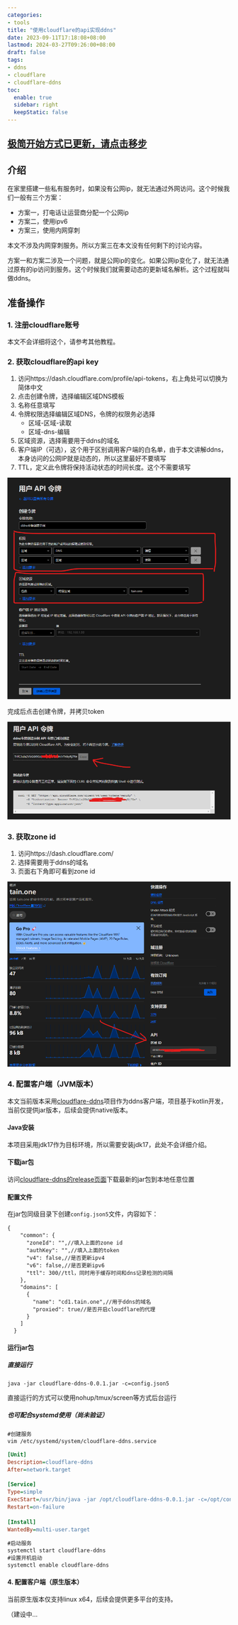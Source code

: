 ```yaml
---
categories:
- tools
title: "使用cloudflare的api实现ddns"
date: 2023-09-11T17:18:08+08:00
lastmod: 2024-03-27T09:26:00+08:00
draft: false
tags:
- ddns
- cloudflare
- cloudflare-ddns
toc:
  enable: true
  sidebar: right
  keepStatic: false
---
```


## [极简开始方式已更新，请点击移步](cf-ddns-super-quick-start)

## 介绍

在家里搭建一些私有服务时，如果没有公网ip，就无法通过外网访问。这个时候我们一般有三个方案：

- 方案一，打电话让运营商分配一个公网ip
- 方案二，使用ipv6
- 方案三，使用内网穿刺

本文不涉及内网穿刺服务。所以方案三在本文没有任何剩下的讨论内容。

方案一和方案二涉及一个问题，就是公网ip的变化。如果公网ip变化了，就无法通过原有的ip访问到服务。这个时候我们就需要动态的更新域名解析。这个过程就叫做ddns。

## 准备操作

### 1. 注册cloudflare账号

本文不会详细将这个，请参考其他教程。

### 2. 获取cloudflare的api key

1. 访问https://dash.cloudflare.com/profile/api-tokens，右上角处可以切换为简体中文
2. 点击创建令牌，选择编辑区域DNS模板
3. 名称任意填写
4. 令牌权限选择编辑区域DNS，令牌的权限务必选择
   - 区域-区域-读取
   - 区域-dns-编辑 
5. 区域资源，选择需要用于ddns的域名
6. 客户端IP（可选），这个用于区别调用客户端的白名单，由于本文讲解ddns，本身访问的公网IP就是动态的，所以这里最好不要填写
7. TTL，定义此令牌将保持活动状态的时间长度。这个不需要填写

![创建令牌](images/000134.png "创建令牌")


完成后点击创建令牌，并拷贝token

![创建令牌](images/000303.png "拷贝token")

### 3. 获取zone id

1. 访问https://dash.cloudflare.com/
2. 选择需要用于ddns的域名
3. 页面右下角即可看到zone id

![获取zone id](images/000532.png "获取zone id")

### 4. 配置客户端（JVM版本）

本文当前版本采用[cloudflare-ddns](https://github.com/selcarpa/cloudflare-ddns)项目作为ddns客户端，项目基于kotlin开发，当前仅提供jar版本，后续会提供native版本。

#### Java安装

本项目采用jdk17作为目标环境，所以需要安装jdk17，此处不会详细介绍。

#### 下载jar包

访问[cloudflare-ddns的release页面](https://github.com/selcarpa/cloudflare-ddns/releases)下载最新的jar包到本地任意位置

#### 配置文件

在jar包同级目录下创建`config.json5`文件，内容如下：

```json5
{
    "common": {
      "zoneId": "",//填入上面的zone id
      "authKey": "",//填入上面的token
      "v4": false,//是否更新ipv4
      "v6": false,//是否更新ipv6
      "ttl": 300//ttl，同时用于缓存时间和dns记录检测的间隔
    },
    "domains": [
      {
        "name": "cd1.tain.one",//用于ddns的域名
        "proxied": true//是否开启cloudflare的代理
      }
    ]
  }
```

#### 运行jar包

##### 直接运行
```shell
java -jar cloudflare-ddns-0.0.1.jar -c=config.json5
```
直接运行的方式可以使用nohup/tmux/screen等方式后台运行

##### 也可配合systemd使用（尚未验证）

```shell
#创建服务
vim /etc/systemd/system/cloudflare-ddns.service
```

```ini
[Unit]
Description=cloudflare-ddns
After=network.target

[Service]
Type=simple
ExecStart=/usr/bin/java -jar /opt/cloudflare-ddns-0.0.1.jar -c=/opt/config.json5
Restart=on-failure

[Install]
WantedBy=multi-user.target
```

```shell
#启动服务
systemctl start cloudflare-ddns
#设置开机启动
systemctl enable cloudflare-ddns
```

#### 4. 配置客户端（原生版本）

当前原生版本仅支持linux x64，后续会提供更多平台的支持。

（建设中...